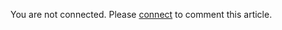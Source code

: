 You are not connected. Please [connect](http://www.bisounoursparty.com/forum/login.php) to comment this article.  